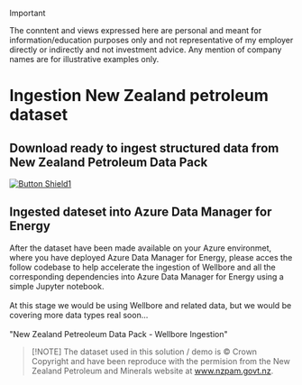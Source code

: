 > [!IMPORTANT]  
> The conntent and views expressed here are personal and meant for information/education purposes only and not representative of my employer directly or indirectly and not investment advice. Any mention of company names are for illustrative examples only.
> 
# Ingestion New Zealand petroleum dataset

## Download ready to ingest structured data from New Zealand Petroleum Data Pack

[![Button Shield1]][Shield1]
<br>

<!---------------------------------------------------------------------------->
[Button Shield1]: https://img.shields.io/badge/Download_data_pack_here-37a779?style=for-the-badge
[License]: LICENSE
[Shield1]: https://1drv.ms/f/c/f8141d50838d7532/Eob9KNiUh3ZJlhEttOmWwjkBT24TTu3uD1d9Lrib5-ILRQ?e=ouSPJg
[KBD]: Types/KBD.md
[#]: #

## Ingested dateset into Azure Data Manager for Energy
After the dataset have been made available on your Azure environmet, where you have deployed Azure Data Manager for Energy, please acces the follow codebase to help accelerate the ingestion of Wellbore and all the corresponding dependencies into Azure Data Manager for Energy using a simple Jupyter notebook. <br><br>
At this stage we would be using Wellbore and related data, but we would be covering more data types real soon...
<BR><BR>
<a ref="https://github.com/mkbinc007/ADME-Wellbore-Data-Ingestion">"New Zealand Petreoleum Data Pack - Wellbore Ingestion"</a>



> [!NOTE]  The dataset used in this solution / demo is © Crown Copyright and have been reproduce with the permision from the New Zealand Petroleum and Minerals website at www.nzpam.govt.nz.
